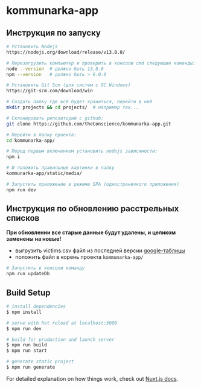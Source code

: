 # kommunarka-app


## Инструкция по запуску
```bash
# Установить Nodejs
https://nodejs.org/download/release/v13.8.0/

# Перезагрузить компьютер и проверить в консоли cmd следующие команды:
node --version  # должно быть 13.8.0
npm --version   # должно быть > 6.0.0

# Установить Git Scm (для систем с ОС Windows)
https://git-scm.com/download/win

# Cоздать папку где всё будет храниться, перейти в неё
mkdir projects && cd projects/  # например так...

# Cклонировать репозиторий с github:
git clone https://github.com/theConscience/kommunarka-app.git

# Перейти в папку проекта:
cd kommunarka-app/

# Перед первым включением установить nodejs зависимости:
npm i

# И положить правильные картинки в папку
kommunarka-app/static/media/

# Запустить приложение в режиме SPA (одностраничного приложения)
npm run dev
```


## Инструкция по обновлению расстрельных списков
**При обновлении все старые данные будут удалены, и целиком заменены на новые!**
- выгрузить victims.csv файл из последней версии [google-таблицы](https://docs.google.com/spreadsheets/d/1iF2WbN2jLQgHxKTZsfT5lu9T00dCZxsbL0lZuO1340U/edit?usp=sharing
)
- положить файл в корень проекта `kommunarka-app/`
```bash
# Запустить в консоли команду
npm run updateDb
```


## Build Setup

```bash
# install dependencies
$ npm install

# serve with hot reload at localhost:3000
$ npm run dev

# build for production and launch server
$ npm run build
$ npm run start

# generate static project
$ npm run generate
```

For detailed explanation on how things work, check out [Nuxt.js docs](https://nuxtjs.org).
